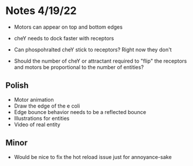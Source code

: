 # Notes 4/19/22

- Motors can appear on top and bottom edges

- cheY needs to dock faster with receptors
- Can phospohralted cheY stick to receptors? Right now they don't

- Should the number of cheY or attractant required to "flip" the receptors and motors be proportional to the number of entities?

## Polish

- Motor animation
- Draw the edge of the e coli
- Edge bounce behavior needs to be a reflected bounce
- Illustrations for entities
- Video of real entity

## Minor

- Would be nice to fix the hot reload issue just for annoyance-sake
